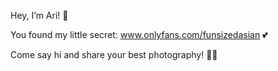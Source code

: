 Hey, I’m Ari! 🤗 

You found my little secret: www.onlyfans.com/funsizedasian 💕 

Come say hi and share your best photography! 🍆📸

<!---
asiangirlari/asiangirlari is a ✨ special ✨ repository because its `README.md` (this file) appears on your GitHub profile.
You can click the Preview link to take a look at your changes.
--->

